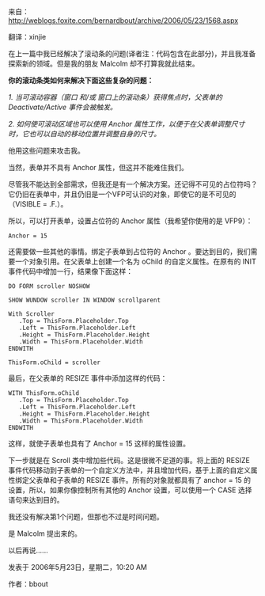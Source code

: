 来自：http://weblogs.foxite.com/bernardbout/archive/2006/05/23/1568.aspx

翻译：xinjie
 
在上一篇中我已经解决了滚动条的问题(译者注：代码包含在此部分)，并且我准备探索新的领域。但是我的朋友 Malcolm 却不打算我就此结束。

**你的滚动条类如何来解决下面这些复杂的问题：**

_1. 当可滚动容器（窗口 和/或 窗口上的滚动条）获得焦点时，父表单的 Deactivate/Active 事件会被触发。_

_2. 如何使可滚动区域也可以使用 Anchor 属性工作，以便于在父表单调整尺寸时，它也可以自动的移动位置并调整自身的尺寸。_

他用这些问题来攻击我。

当然，表单并不具有 Anchor 属性，但这并不能难住我们。

尽管我不能达到全部需求，但我还是有一个解决方案。还记得不可见的占位符吗？它仍旧在表单中，并且仍旧是一个VFP可认识的对象，即使它的是不可见的（VISIBLE = .F.）。

所以，可以打开表单，设置占位符的 Anchor 属性（我希望你使用的是 VFP9）：

```
Anchor = 15
```
还需要做一些其他的事情。绑定子表单到占位符的 Anchor 。要达到目的，我们需要一个对象引用。在父表单上创建一个名为 oChild 的自定义属性。在原有的 INIT 事件代码中增加一行，结果像下面这样：
```foxpro
DO FORM scroller NOSHOW

SHOW WUNDOW scroller IN WINDOW scrollparent

With Scroller
   .Top = ThisForm.Placeholder.Top
   .Left = ThisForm.Placeholder.Left
   .Height = ThisForm.Placeholder.Height
   .Width = ThisForm.Placeholder.Width
ENDWITH

ThisForm.oChild = scroller
```
最后，在父表单的 RESIZE 事件中添加这样的代码：
```foxpro
WITH ThisForm.oChild
   .Top = ThisForm.Placeholder.Top
   .Left = ThisForm.Placeholder.Left
   .Height = ThisForm.Placeholder.Height
   .Width = ThisForm.Placeholder.Width
ENDWITH
```
这样，就使子表单也具有了 Anchor = 15 这样的属性设置。

下一步就是在 Scroll 类中增加些代码。这是很微不足道的事。将上面的 RESIZE 事件代码移动到子表单的一个自定义方法中，并且增加代码，基于上面的自定义属性绑定父表单和子表单的 RESIZE 事件。所有的对象就都具有了 anchor = 15 的设置，所以，如果你像控制所有其他的 Anchor 设置，可以使用一个 CASE 选择语句来达到目的。

我还没有解决第1个问题，但那也不过是时间问题。

是 Malcolm 提出来的。 

以后再说......

发表于 2006年5月23日，星期二，10:20 AM

作者：bbout 
